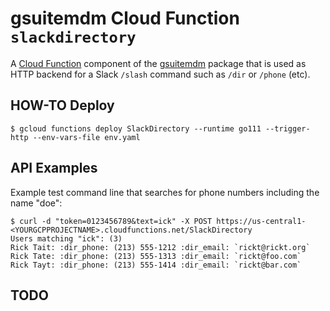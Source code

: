 # gsuitemdm Cloud Function `slackdirectory` #

A [Cloud Function](https://cloud.google.com/functions/) component of the [gsuitemdm](https://github.com/rickt/gsuitemdm) package that is used as HTTP backend for a Slack `/slash` command such as `/dir` or `/phone` (etc).

## HOW-TO Deploy ##
`$ gcloud functions deploy SlackDirectory --runtime go111 --trigger-http --env-vars-file env.yaml`

## API Examples ##

Example test command line that searches for phone numbers including the name "doe":

```
$ curl -d "token=0123456789&text=ick" -X POST https://us-central1-<YOURGCPPROJECTNAME>.cloudfunctions.net/SlackDirectory
Users matching "ick": (3)
Rick Tait: :dir_phone: (213) 555-1212 :dir_email: `rickt@rickt.org`
Rick Tate: :dir_phone: (213) 555-1313 :dir_email: `rickt@foo.com`
Rick Tayt: :dir_phone: (213) 555-1414 :dir_email: `rickt@bar.com`
```

## TODO ##
